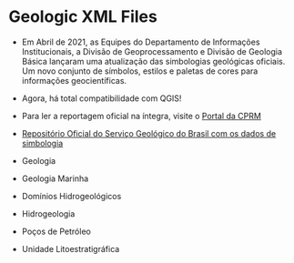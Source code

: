# Geologic XML Files

- Em Abril de 2021, as Equipes do Departamento de Informações Institucionais, a Divisão de Geoprocessamento e Divisão de Geologia Básica lançaram uma atualização das simbologias geológicas oficiais. Um novo conjunto de símbolos, estilos e paletas de cores para informações geocientíficas. 

- Agora, há total compatibilidade com QGIS!

- Para ler a reportagem oficial na íntegra, visite o [Portal da CPRM](https://www.cprm.gov.br/publique/Noticias/Bibliotecas-de-Simbologia-para-Mapas-Geocientificos-ja-estao-disponiveis-para-acesso-7286.html)

 - [Repositório Oficial do Serviço Geológico do Brasil com os dados de simbologia](https://github.com/sgb-cprm/simbologia-mapeamento-geologico
)

 - Geologia
 	

 - Geologia Marinha
   

 - Domínios Hidrogeológicos
   
 
 - Hidrogeologia
   

 - Poços de Petróleo
   
 - Unidade Litoestratigráfica
   


